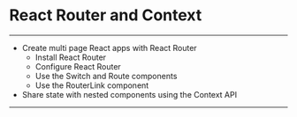 # React Router and Context

---

* Create multi page React apps with React Router
  * Install React Router
  * Configure React Router
  * Use the Switch and Route components
  * Use the RouterLink component
* Share state with nested components using the Context API

---
